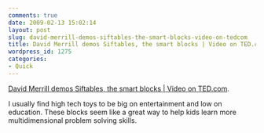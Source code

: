 ```yaml
---
comments: true
date: 2009-02-13 15:02:14
layout: post
slug: david-merrill-demos-siftables-the-smart-blocks-video-on-tedcom
title: David Merrill demos Siftables, the smart blocks | Video on TED.com
wordpress_id: 1275
categories:
- Quick
---
```


[David Merrill demos Siftables, the smart blocks | Video on TED.com](http://www.ted.com/talks/david_merrill_demos_siftables_the_smart_blocks.html).

I usually find high tech toys to be big on entertainment and low on education. These blocks seem like a great way to help kids learn more multidimensional problem solving skills.
